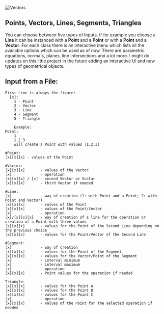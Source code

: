 ![Vectors](https://i.ibb.co/xsp03mw/Vectors.png)

## Points, Vectors, Lines, Segments, Triangles
You can choose between five types of Inputs.
If for example you choose a **Line** it can be 
instanced with a **Point** and a **Point** or
with a **Point** and a **Vector**. For each class
there is an interactive menu which lists
all the available options which can be used
as of now. There are parametric equations,
normals, planes, line intersections and
a lot more. I might do updates on this little project in the future adding an interactive UI and new types of geometrical objects.

##				Input from a File:

	First Line is always the figure:
 	  [x]:
		1 - Point
		2 - Vector
		3 - Line
		4 - Segment
		5 - Triangle

		Example:
	Point:
		1
		1 2 3
		will create a Point with values (1,2,3)
	
	#Point:
	[x][x][x] - values of the Point

	#Vector:
	[x][x][x]		- values of the Vector 
	[x]				- operation
	[x][x][x] / [x]	- second Vector or Scalar
	[x][x][x]		- third Vector if needed 

	#Line:
	[x]				- way of creation (1: with Point and a Point; 2: with Point and Vector)
	[x][x][x]		- values of the Point
	[x][x][x]		- values of the Point/Vector
	[x]				- operation
	[x]/[x][x][x]   - way of creation of a line for the operation or creation of a Point with three values
	[x][x][x]		- values for the Point of the Second Line depending on the previous choice 
	[x][x][x]		- values for the Point/Vector of the Second Line

	#Segment:
	[x]				- way of creation
	[x][x][x]		- values for the Point of the Segment
	[x][x][x]		- values for the Vector/Point of the Segment
	[x]				- interval minimum
	[x]				- interval maximum
	[x]				- operation
	[x][x][x]		- Point values for the operation if needed

	Triangle:
	[x][x][x]		- values for the Point A
	[x][x][x]		- values for the Point B
	[x][x][x]		- values for the Point C
	[x]				- operation
	[x][x][x]		- values of the Point for the selected operation if needed

